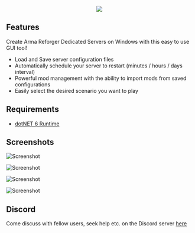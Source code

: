 <p align="center">
  <img src="https://github.com/soda3x/ArmaReforgerServerTool/raw/main/logo.png" />
</p>

## Features

Create Arma Reforger Dedicated Servers on Windows with this easy to use GUI tool!

- Load and Save server configuration files
- Automatically schedule your server to restart (minutes / hours / days interval)
- Powerful mod management with the ability to import mods from saved configurations
- Easily select the desired scenario you want to play

## Requirements
- [dotNET 6 Runtime](https://dotnet.microsoft.com/en-us/download)

## Screenshots

![Screenshot](https://github.com/soda3x/ArmaReforgerServerTool/raw/main/servertoolscreen.png)

![Screenshot](https://github.com/soda3x/ArmaReforgerServerTool/raw/main/servertoolscreen3.png)

![Screenshot](https://github.com/soda3x/ArmaReforgerServerTool/raw/main/servertoolscreen4.png)

![Screenshot](https://github.com/soda3x/ArmaReforgerServerTool/raw/main/servertoolscreen2.png)

## Discord

Come discuss with fellow users, seek help etc. on the Discord server [here](https://discord.gg/RmTH7gKdfK)

